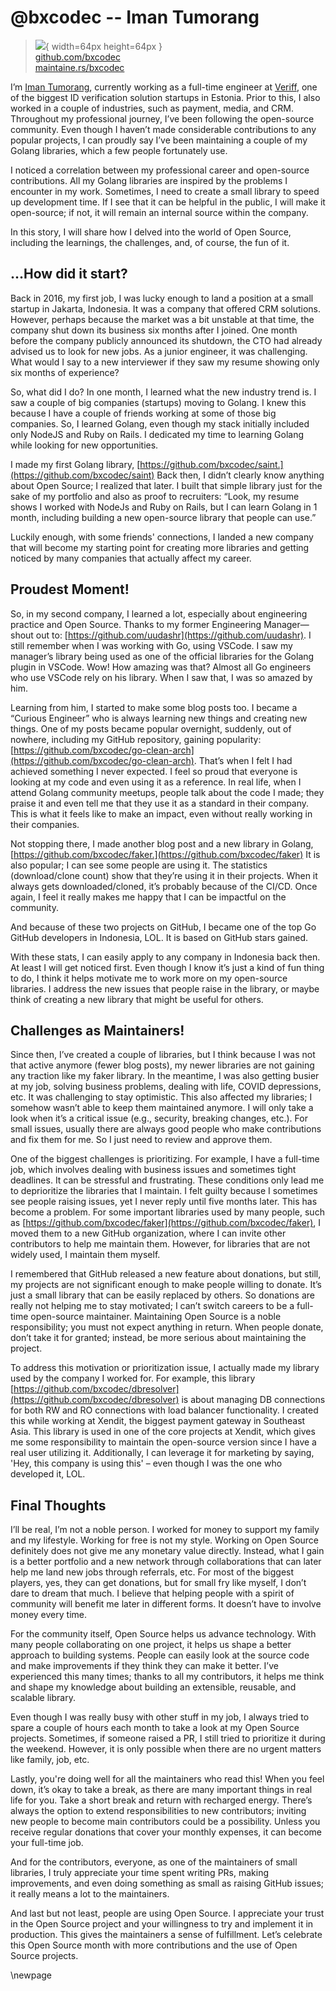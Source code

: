 # @bxcodec -- Iman Tumorang

> ![](https://github.com/bxcodec.png){ width=64px height=64px }  
> [github.com/bxcodec](https://github.com/bxcodec)  
> [maintaine.rs/bxcodec](https://maintaine.rs/bxcodec)

I’m [Iman Tumorang](https://imantumorang.com/), currently working as a full-time engineer at [Veriff](https://veriff.com), one of the biggest ID verification solution startups in Estonia. Prior to this, I also worked in a couple of industries, such as payment, media, and CRM. Throughout my professional journey, I’ve been following the open-source community. Even though I haven’t made considerable contributions to any popular projects, I can proudly say I’ve been maintaining a couple of my Golang libraries, which a few people fortunately use.

I noticed a correlation between my professional career and open-source contributions. All my Golang libraries are inspired by the problems I encounter in my work. Sometimes, I need to create a small library to speed up development time. If I see that it can be helpful in the public, I will make it open-source; if not, it will remain an internal source within the company.

In this story, I will share how I delved into the world of Open Source, including the learnings, the challenges, and, of course, the fun of it.

## **...How did it start?**

Back in 2016, my first job, I was lucky enough to land a position at a small startup in Jakarta, Indonesia. It was a company that offered CRM solutions. However, perhaps because the market was a bit unstable at that time, the company shut down its business six months after I joined. One month before the company publicly announced its shutdown, the CTO had already advised us to look for new jobs. As a junior engineer, it was challenging. What would I say to a new interviewer if they saw my resume showing only six months of experience?

So, what did I do? In one month, I learned what the new industry trend is. I saw a couple of big companies (startups) moving to Golang. I knew this because I have a couple of friends working at some of those big companies. So, I learned Golang, even though my stack initially included only NodeJS and Ruby on Rails. I dedicated my time to learning Golang while looking for new opportunities.

I made my first Golang library, [https://github.com/bxcodec/saint.](https://github.com/bxcodec/saint) Back then, I didn’t clearly know anything about Open Source; I realized that later. I built that simple library just for the sake of my portfolio and also as proof to recruiters: “Look, my resume shows I worked with NodeJs and Ruby on Rails, but I can learn Golang in 1 month, including building a new open-source library that people can use.”

Luckily enough, with some friends' connections, I landed a new company that will become my starting point for creating more libraries and getting noticed by many companies that actually affect my career.

## **Proudest Moment\!**

So, in my second company, I learned a lot, especially about engineering practice and Open Source. Thanks to my former Engineering Manager—shout out to: [https://github.com/uudashr](https://github.com/uudashr). I still remember when I was working with Go, using VSCode. I saw my manager’s library being used as one of the official libraries for the Golang plugin in VSCode. Wow\! How amazing was that? Almost all Go engineers who use VSCode rely on his library. When I saw that, I was so amazed by him.

Learning from him, I started to make some blog posts too. I became a “Curious Engineer” who is always learning new things and creating new things. One of my posts became popular overnight, suddenly, out of nowhere, including my GitHub repository, gaining popularity: [https://github.com/bxcodec/go-clean-arch](https://github.com/bxcodec/go-clean-arch). That’s when I felt I had achieved something I never expected. I feel so proud that everyone is looking at my code and even using it as a reference. In real life, when I attend Golang community meetups, people talk about the code I made; they praise it and even tell me that they use it as a standard in their company. This is what it feels like to make an impact, even without really working in their companies.

Not stopping there, I made another blog post and a new library in Golang, [https://github.com/bxcodec/faker.](https://github.com/bxcodec/faker) It is also popular; I can see some people are using it. The statistics (download/clone count) show that they’re using it in their projects. When it always gets downloaded/cloned, it’s probably because of the CI/CD. Once again, I feel it really makes me happy that I can be impactful on the community.

And because of these two projects on GitHub, I became one of the top Go GitHub developers in Indonesia, LOL. It is based on GitHub stars gained.

With these stats, I can easily apply to any company in Indonesia back then. At least I will get noticed first. Even though I know it’s just a kind of fun thing to do, I think it helps motivate me to work more on my open-source libraries. I address the new issues that people raise in the library, or maybe think of creating a new library that might be useful for others.

## **Challenges as Maintainers\!**

Since then, I’ve created a couple of libraries, but I think because I was not that active anymore (fewer blog posts), my newer libraries are not gaining any traction like my faker library. In the meantime, I was also getting busier at my job, solving business problems, dealing with life, COVID depressions, etc. It was challenging to stay optimistic. This also affected my libraries; I somehow wasn’t able to keep them maintained anymore. I will only take a look when it’s a critical issue (e.g., security, breaking changes, etc.). For small issues, usually there are always good people who make contributions and fix them for me. So I just need to review and approve them.

One of the biggest challenges is prioritizing. For example, I have a full-time job, which involves dealing with business issues and sometimes tight deadlines. It can be stressful and frustrating. These conditions only lead me to deprioritize the libraries that I maintain. I felt guilty because I sometimes see people raising issues, yet I never reply until five months later. This has become a problem. For some important libraries used by many people, such as [https://github.com/bxcodec/faker](https://github.com/bxcodec/faker), I moved them to a new GitHub organization, where I can invite other contributors to help me maintain them. However, for libraries that are not widely used, I maintain them myself.

I remembered that GitHub released a new feature about donations, but still, my projects are not significant enough to make people willing to donate. It’s just a small library that can be easily replaced by others. So donations are really not helping me to stay motivated; I can’t switch careers to be a full-time open-source maintainer. Maintaining Open Source is a noble responsibility; you must not expect anything in return. When people donate, don’t take it for granted; instead, be more serious about maintaining the project.

To address this motivation or prioritization issue, I actually made my library used by the company I worked for. For example, this library [https://github.com/bxcodec/dbresolver](https://github.com/bxcodec/dbresolver) is about managing DB connections for both RW and RO connections with load balancer functionality. I created this while working at Xendit, the biggest payment gateway in Southeast Asia. This library is used in one of the core projects at Xendit, which gives me some responsibility to maintain the open-source version since I have a real user utilizing it. Additionally, I can leverage it for marketing by saying, 'Hey, this company is using this' – even though I was the one who developed it, LOL.

## **Final Thoughts**

I’ll be real, I’m not a noble person. I worked for money to support my family and my lifestyle. Working for free is not my style. Working on Open Source definitely does not give me any monetary value directly. Instead, what I gain is a better portfolio and a new network through collaborations that can later help me land new jobs through referrals, etc. For most of the biggest players, yes, they can get donations, but for small fry like myself, I don’t dare to dream that much. I believe that helping people with a spirit of community will benefit me later in different forms. It doesn’t have to involve money every time.

For the community itself, Open Source helps us advance technology. With many people collaborating on one project, it helps us shape a better approach to building systems. People can easily look at the source code and make improvements if they think they can make it better. I’ve experienced this many times; thanks to all my contributors, it helps me think and shape my knowledge about building an extensible, reusable, and scalable library.

Even though I was really busy with other stuff in my job, I always tried to spare a couple of hours each month to take a look at my Open Source projects. Sometimes, if someone raised a PR, I still tried to prioritize it during the weekend. However, it is only possible when there are no urgent matters like family, job, etc.

Lastly, you're doing well for all the maintainers who read this\! When you feel down, it’s okay to take a break, as there are many important things in real life for you. Take a short break and return with recharged energy. There’s always the option to extend responsibilities to new contributors; inviting new people to become main contributors could be a possibility. Unless you receive regular donations that cover your monthly expenses, it can become your full-time job.

And for the contributors, everyone, as one of the maintainers of small libraries, I truly appreciate your time spent writing PRs, making improvements, and even doing something as small as raising GitHub issues; it really means a lot to the maintainers.

And last but not least, people are using Open Source. I appreciate your trust in the Open Source project and your willingness to try and implement it in production. This gives the maintainers a sense of fulfillment. Let’s celebrate this Open Source month with more contributions and the use of Open Source projects.

\newpage
